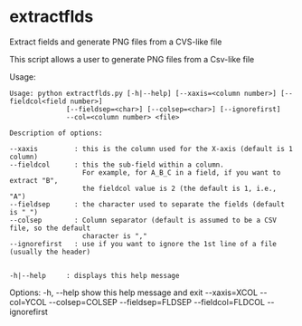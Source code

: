 extractflds
===========

Extract fields and generate PNG files from a CVS-like file

This script allows a user to generate PNG files from a Csv-like file


Usage:

    Usage: python extractflds.py [-h|--help] [--xaxis=<column number>] [--fieldcol<field number>]
                  [--fieldsep=<char>] [--colsep=<char>] [--ignorefirst]
                  --col=<column number> <file>

    Description of options:

    --xaxis         : this is the column used for the X-axis (default is 1 column)
    --fieldcol      : this the sub-field within a column.
                      For example, for A_B_C in a field, if you want to extract "B",
                      the fieldcol value is 2 (the default is 1, i.e., "A")
    --fieldsep      : the character used to separate the fields (default is "_")
    --colsep        : Column separator (default is assumed to be a CSV file, so the default
                      character is ","
    --ignorefirst   : use if you want to ignore the 1st line of a file (usually the header)


    -h|--help     : displays this help message


Options:
  -h, --help         show this help message and exit
  --xaxis=XCOL
  --col=YCOL
  --colsep=COLSEP
  --fieldsep=FLDSEP
  --fieldcol=FLDCOL
  --ignorefirst
  
